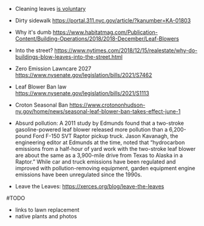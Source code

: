 - Cleaning leaves [is voluntary](https://www.citylandnyc.org/autumn-has-arrived-how-do-you-get-rid-of-that-pile-of-leaves/)


- Dirty sidewalk
https://portal.311.nyc.gov/article/?kanumber=KA-01803

- Why it's dumb
https://www.habitatmag.com/Publication-Content/Building-Operations/2018/2018-December/Leaf-Blowers

- Into the street?
https://www.nytimes.com/2018/12/15/realestate/why-do-buildings-blow-leaves-into-the-street.html

- Zero Emission Lawncare 2027
https://www.nysenate.gov/legislation/bills/2021/S7462

- Leaf Blower Ban law
https://www.nysenate.gov/legislation/bills/2021/S1113

- Croton Seasonal Ban
https://www.crotononhudson-ny.gov/home/news/seasonal-leaf-blower-ban-takes-effect-june-1

- Absurd pollution:
  A 2011 study by Edmunds found that a two-stroke gasoline-powered leaf blower released more pollution than a 6,200-pound Ford F-150 SVT Raptor pickup 
truck. Jason Kavanagh, the engineering editor at Edmunds at the time, noted that “hydrocarbon emissions from a half-hour of yard work with the two-stroke 
leaf blower are about the same as a 3,900-mile drive from Texas to Alaska in a Raptor.” While car and truck emissions have been regulated and improved with 
pollution-removing equipment, garden equipment engine emissions have been unregulated since the 1990s.

- Leave the Leaves:
https://xerces.org/blog/leave-the-leaves

#TODO
- links to lawn replacement
- native plants and photos
